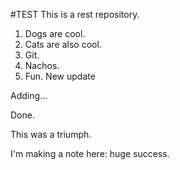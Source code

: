#TEST
This is a rest repository.
1. Dogs are cool.
2. Cats are also cool.
3. Git.
4. Nachos.
5. Fun.
New update

Adding...

Done.

This was a triumph.  


I'm making a note here: huge success.
